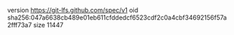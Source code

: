 version https://git-lfs.github.com/spec/v1
oid sha256:047a6638cb489e01eb611cfddedcf6523cdf2c0a4cbf34692156f57a2fff73a7
size 11447
